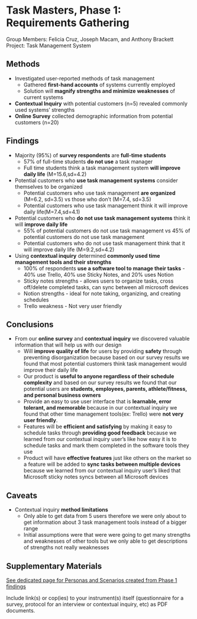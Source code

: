 # Task Masters, Phase 1: Requirements Gathering
Group Members: Felicia Cruz, Joseph Macam, and Anthony Brackett
Project: Task Management System

## Methods
- Investigated user-reported methods of task management
  - Gathered **first-hand accounts** of systems currently employed
  - Solution will **magnify strengths and minimize weaknesses** of current systems
- **Contextual Inquiry** with potential customers (n=5) revealed commonly used systems’ strengths
- **Online Survey** collected demographic information from potential customers (n=20)

## Findings
-	Majority (95%) of **survey respondents** are **full-time students**
	- 57% of full-time students **do not use** a task manager
	- Full time students think a task management system **will improve daily life** (M=15.6,sd=4.2)
- Potential customers who **use task management systems** consider themselves to be organized
	- Potential customers who use task management **are organized** (M=6.2, sd=3.5)  vs those who don’t (M=7.4, sd=3.5)
	- Potential customers who use task management think it will improve daily life(M=7.4,sd=4.1)
- Potential customers who **do not use task management systems** think it will **improve daily life**	
	- 55% of potential customers do not use task management vs 45% of potential customers do not use task management
	- Potential customers who do not use task management think that it will improve daily life (M=9.2,sd=4.2)
- Using **contextual inquiry** determined **commonly used time management tools and their strengths** 
	- 100% of respondents **use a software tool to manage their tasks** - 40% use Trello, 40% use Sticky Notes, and 20% uses Notion
	- Sticky notes strengths - allows users to organize tasks, cross off/delete completed tasks, can sync between all microsoft devices 
	- Notion strengths - ideal for note taking, organizing, and creating schedules
	- Trello weakness - Not very user friendly

## Conclusions
- From our **online survey** and **contextual inquiry** we discovered valuable information that will help us with our design
	- Will **improve quality of life** for users by providing **safety** through preventing disorganization because based on our survey results we found that most potential
		customers think task management would improve their daily life
	- Our product is **useful to anyone regardless of their schedule complexity** and based on our survey results we found that our potential users are **students, employees, 				parents, athlete/fitness, and personal business owners**
	- Provide an easy to use user interface that is **learnable, error tolerant, and  memorable** because in our contextual inquiry we found that other time management tools(ex: 		Trello) were **not very user friendly**.
	- Features will be **efficient and satisfying** by making it easy to schedule tasks through **providing good feedback** because we learned from our contextual inquiry user’s 		like how easy it is to schedule tasks and mark them completed in the software tools they use
	- Product will have **effective features** just like others on the market so a feature will be added to **sync tasks between multiple devices** because we learned from our
	  contextual inquiry user’s liked that Microsoft sticky notes syncs between all Microsoft devices

## Caveats
- Contextual inquiry **method limitations**
	- Only able to get data from 5 users therefore we were only about to get information about 3 task management tools instead of a bigger range
	- Initial assumptions were that were were going to get many strengths and weaknesses of other tools but we only able to get descriptions of strengths not really weaknesses

## Supplementary Materials

[See dedicated page for Personas and Scenarios created from Phase 1 findings](../personas-scenarios.md)


Include link(s) or cop(ies) to your instrument(s) itself (questionnaire for a survey, protocol for an interview or contextual inquiry, etc) as PDF documents.
